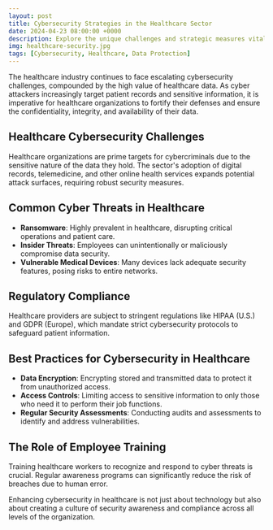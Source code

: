 ```yaml
---
layout: post
title: Cybersecurity Strategies in the Healthcare Sector
date: 2024-04-23 08:00:00 +0000
description: Explore the unique challenges and strategic measures vital for enhancing cybersecurity in the healthcare industry, emphasizing the importance of protecting sensitive patient data against cyber threats.
img: healthcare-security.jpg
tags: [Cybersecurity, Healthcare, Data Protection]
---
```

The healthcare industry continues to face escalating cybersecurity challenges, compounded by the high value of healthcare data. As cyber attackers increasingly target patient records and sensitive information, it is imperative for healthcare organizations to fortify their defenses and ensure the confidentiality, integrity, and availability of their data.

## Healthcare Cybersecurity Challenges

Healthcare organizations are prime targets for cybercriminals due to the sensitive nature of the data they hold. The sector's adoption of digital records, telemedicine, and other online health services expands potential attack surfaces, requiring robust security measures.

## Common Cyber Threats in Healthcare

- **Ransomware**: Highly prevalent in healthcare, disrupting critical operations and patient care.
- **Insider Threats**: Employees can unintentionally or maliciously compromise data security.
- **Vulnerable Medical Devices**: Many devices lack adequate security features, posing risks to entire networks.

## Regulatory Compliance

Healthcare providers are subject to stringent regulations like HIPAA (U.S.) and GDPR (Europe), which mandate strict cybersecurity protocols to safeguard patient information.

## Best Practices for Cybersecurity in Healthcare

- **Data Encryption**: Encrypting stored and transmitted data to protect it from unauthorized access.
- **Access Controls**: Limiting access to sensitive information to only those who need it to perform their job functions.
- **Regular Security Assessments**: Conducting audits and assessments to identify and address vulnerabilities.

## The Role of Employee Training

Training healthcare workers to recognize and respond to cyber threats is crucial. Regular awareness programs can significantly reduce the risk of breaches due to human error.

Enhancing cybersecurity in healthcare is not just about technology but also about creating a culture of security awareness and compliance across all levels of the organization.
